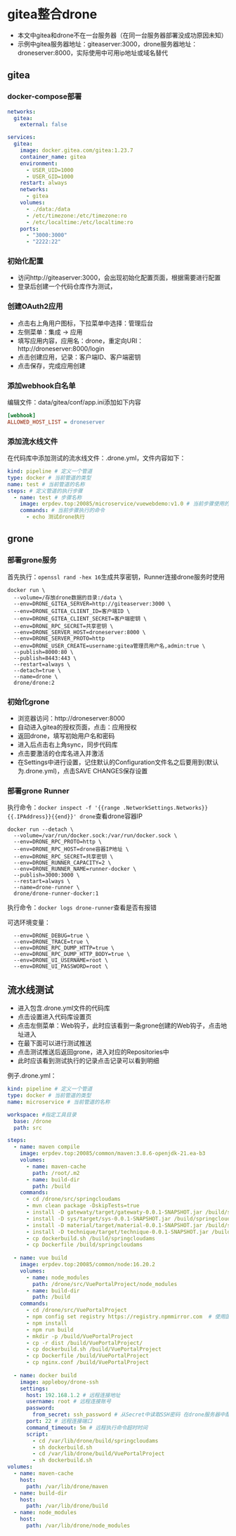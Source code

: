 # gitea整合drone

* 本文中gitea和drone不在一台服务器（在同一台服务器部署没成功原因未知）
* 示例中gitea服务器地址：giteaserver:3000，drone服务器地址：droneserver:8000，实际使用中可用ip地址或域名替代


## gitea

### docker-compose部署

```yml
networks:
  gitea:
    external: false

services:
  gitea:
    image: docker.gitea.com/gitea:1.23.7
    container_name: gitea
    environment:
      - USER_UID=1000
      - USER_GID=1000
    restart: always
    networks:
      - gitea
    volumes:
      - ./data:/data
      - /etc/timezone:/etc/timezone:ro
      - /etc/localtime:/etc/localtime:ro
    ports:
      - "3000:3000"
      - "2222:22"
```

### 初始化配置

* 访问http://giteaserver:3000，会出现初始化配置页面，根据需要进行配置
* 登录后创建一个代码仓库作为测试，

### 创建OAuth2应用

* 点击右上角用户图标，下拉菜单中选择：管理后台
* 左侧菜单：集成 -> 应用
* 填写应用内容，应用名：drone，重定向URI：http://droneserver:8000/login
* 点击创建应用，记录：客户端ID、客户端密钥
* 点击保存，完成应用创建

### 添加webhook白名单

编辑文件：data/gitea/conf/app.ini添加如下内容

```ini
[webhook]
ALLOWED_HOST_LIST = droneserver
```

### 添加流水线文件

在代码库中添加测试的流水线文件：.drone.yml，文件内容如下：

```yaml
kind: pipeline # 定义一个管道
type: docker # 当前管道的类型
name: test # 当前管道的名称
steps: # 定义管道的执行步骤
  - name: test # 步骤名称
    image: erpdev.top:20085/microservice/vuewebdemo:v1.0 # 当前步骤使用的镜像
    commands: # 当前步骤执行的命令
      - echo 测试drone执行
```

## grone

### 部署grone服务

首先执行：`openssl rand -hex 16`生成共享密钥，Runner连接drone服务时使用

```shell
docker run \
  --volume=/存放drone数据的目录:/data \
  --env=DRONE_GITEA_SERVER=http://giteaserver:3000 \
  --env=DRONE_GITEA_CLIENT_ID=客户端ID \
  --env=DRONE_GITEA_CLIENT_SECRET=客户端密钥 \
  --env=DRONE_RPC_SECRET=共享密钥 \
  --env=DRONE_SERVER_HOST=droneserver:8000 \
  --env=DRONE_SERVER_PROTO=http 
  --env=DRONE_USER_CREATE=username:gitea管理员用户名,admin:true \
  --publish=8000:80 \
  --publish=8443:443 \
  --restart=always \
  --detach=true \
  --name=drone \
  drone/drone:2
```

### 初始化grone

* 浏览器访问：http://droneserver:8000
* 自动进入gitea的授权页面，点击：应用授权
* 返回drone，填写初始用户名和密码
* 进入后点击右上角sync，同步代码库
* 点击要激活的仓库名进入并激活
* 在Settings中进行设置，记住默认的Configuration文件名之后要用到(默认为.drone.yml)，点击SAVE CHANGES保存设置

### 部署grone Runner

执行命令：`docker inspect -f '{{range .NetworkSettings.Networks}}{{.IPAddress}}{{end}}' drone`查看drone容器IP

```shell
docker run --detach \
  --volume=/var/run/docker.sock:/var/run/docker.sock \
  --env=DRONE_RPC_PROTO=http \
  --env=DRONE_RPC_HOST=drone容器IP地址 \
  --env=DRONE_RPC_SECRET=共享密钥 \
  --env=DRONE_RUNNER_CAPACITY=2 \
  --env=DRONE_RUNNER_NAME=runner-docker \
  --publish=3000:3000 \
  --restart=always \
  --name=drone-runner \
  drone/drone-runner-docker:1
```

执行命令：`docker logs drone-runner`查看是否有报错

可选环境变量：

```shell
  --env=DRONE_DEBUG=true \
  --env=DRONE_TRACE=true \
  --env=DRONE_RPC_DUMP_HTTP=true \
  --env=DRONE_RPC_DUMP_HTTP_BODY=true \
  --env=DRONE_UI_USERNAME=root \
  --env=DRONE_UI_PASSWORD=root \
```



## 流水线测试

* 进入包含.drone.yml文件的代码库
* 点击设置进入代码库设置页
* 点击左侧菜单：Web钩子，此时应该看到一条grone创建的Web钩子，点击地址进入
* 在最下面可以进行测试推送
* 点击测试推送后返回grone，进入对应的Repositories中
* 此时应该看到测试执行的记录点击记录可以看到明细

例子.drone.yml：

```yaml
kind: pipeline # 定义一个管道
type: docker # 当前管道的类型
name: microservice # 当前管道的名称

workspace: #指定工具目录
  base: /drone
  path: src

steps:
  - name: maven compile
    image: erpdev.top:20085/common/maven:3.8.6-openjdk-21.ea-b3
    volumes:
      - name: maven-cache
        path: /root/.m2
      - name: build-dir
        path: /build
    commands:
      - cd /drone/src/springcloudams
      - mvn clean package -DskipTests=true
      - install -D gatewaty/target/gatewaty-0.0.1-SNAPSHOT.jar /build/springcloudams/gatewaty/target/gatewaty-0.0.1-SNAPSHOT.jar/app/gatewaty.jar
      - install -D sys/target/sys-0.0.1-SNAPSHOT.jar /build/springcloudams/sys/target/sys-0.0.1-SNAPSHOT.jar
      - install -D material/target/material-0.0.1-SNAPSHOT.jar /build/springcloudams/material/target/material-0.0.1-SNAPSHOT.jar
      - install -D technique/target/technique-0.0.1-SNAPSHOT.jar /build/springcloudams/technique/target/technique-0.0.1-SNAPSHOT.jar
      - cp dockerbuild.sh /build/springcloudams
      - cp Dockerfile /build/springcloudams
      
  - name: vue build
    image: erpdev.top:20085/common/node:16.20.2
    volumes:
      - name: node_modules
        path: /drone/src/VuePortalProject/node_modules
      - name: build-dir
        path: /build
    commands:
      - cd /drone/src/VuePortalProject
      - npm config set registry https://registry.npmmirror.com  # 使用国内镜像加速
      - npm install
      - npm run build
      - mkdir -p /build/VuePortalProject
      - cp -r dist /build/VuePortalProject/
      - cp dockerbuild.sh /build/VuePortalProject
      - cp Dockerfile /build/VuePortalProject
      - cp nginx.conf /build/VuePortalProject
      
  - name: docker build
    image: appleboy/drone-ssh
    settings:
      host: 192.168.1.2 # 远程连接地址
      username: root # 远程连接账号
      password: 
        from_secret: ssh_password # 从Secret中读取SSH密码 在drone服务器中配置
      port: 22 # 远程连接端口
      command_timeout: 5m # 远程执行命令超时时间
      script:
        - cd /var/lib/drone/build/springcloudams
        - sh dockerbuild.sh
        - cd /var/lib/drone/build/VuePortalProject
        - sh dockerbuild.sh
volumes:
  - name: maven-cache
    host:
      path: /var/lib/drone/maven
  - name: build-dir
    host:
      path: /var/lib/drone/build
  - name: node_modules
    host:
      path: /var/lib/drone/node_modules 
```

